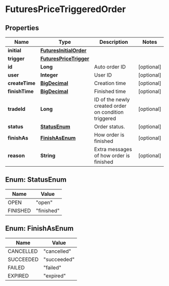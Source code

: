 
# FuturesPriceTriggeredOrder

## Properties
Name | Type | Description | Notes
------------ | ------------- | ------------- | -------------
**initial** | [**FuturesInitialOrder**](FuturesInitialOrder.md) |  | 
**trigger** | [**FuturesPriceTrigger**](FuturesPriceTrigger.md) |  | 
**id** | **Long** | Auto order ID |  [optional]
**user** | **Integer** | User ID |  [optional]
**createTime** | [**BigDecimal**](BigDecimal.md) | Creation time |  [optional]
**finishTime** | [**BigDecimal**](BigDecimal.md) | Finished time |  [optional]
**tradeId** | **Long** | ID of the newly created order on condition triggered |  [optional]
**status** | [**StatusEnum**](#StatusEnum) | Order status. |  [optional]
**finishAs** | [**FinishAsEnum**](#FinishAsEnum) | How order is finished |  [optional]
**reason** | **String** | Extra messages of how order is finished |  [optional]


<a name="StatusEnum"></a>
## Enum: StatusEnum
Name | Value
---- | -----
OPEN | &quot;open&quot;
FINISHED | &quot;finished&quot;


<a name="FinishAsEnum"></a>
## Enum: FinishAsEnum
Name | Value
---- | -----
CANCELLED | &quot;cancelled&quot;
SUCCEEDED | &quot;succeeded&quot;
FAILED | &quot;failed&quot;
EXPIRED | &quot;expired&quot;




